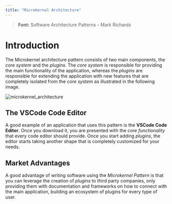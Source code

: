 ```yaml
---
title: "Microkernal Architecture"
---
```


> **Font:** Software Architecture Patterns - Mark Richards

# Introduction

The Microkernel architecture pattern consists of two main components, the _core system_ and the _plugins_. The _core system_ is responsible for providing the main functionality of the application, whereas the _plugins_ are responsible for extending the application with new features that are completely isolated from the _core system_ as illustrated in the following image.

![microkernel_architecture](microkernel_architecture.png)

## The VSCode Code Editor

A good example of an application that uses this pattern is the **VSCode Code Editor**. Once you download it, you are presented with the _core functionality_ that every code editor should provide. Once you start adding _plugins_, the editor starts taking another shape that is completely customized for your needs.

## Market Advantages

A good advantage of writing software using the _Microkernel Pattern_ is that you can leverage the creation of _plugins_ to third party companies, only providing them with documentation and frameworks on how to connect with the main application, building an ecosystem of plugins for every type of user.
